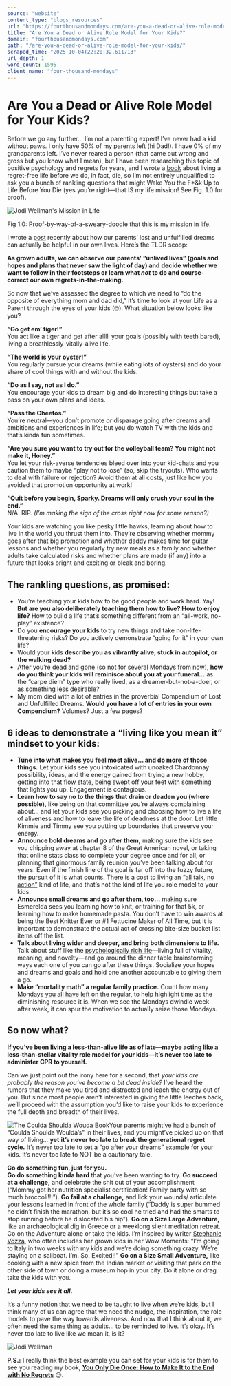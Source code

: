 ```yaml
---
source: "website"
content_type: "blogs_resources"
url: "https://fourthousandmondays.com/are-you-a-dead-or-alive-role-model-for-your-kids/"
title: "Are You a Dead or Alive Role Model for Your Kids?"
domain: "fourthousandmondays.com"
path: "/are-you-a-dead-or-alive-role-model-for-your-kids/"
scraped_time: "2025-10-04T22:20:32.611713"
url_depth: 1
word_count: 1595
client_name: "four-thousand-mondays"
---
```


# Are You a Dead or Alive Role Model for Your Kids?

Before we go any further… I’m not a parenting expert! I’ve never had a kid without paws. I only have 50% of my parents left (hi Dad!). I have 0% of my grandparents left. I’ve never reared a person (that came out wrong and gross but you know what I mean), but I have been researching this topic of positive psychology and regrets for years, and I wrote a [book](https://fourthousandmondays.com/book/) about living a regret-free life before we do, in fact, die, so I’m not entirely unqualified to ask you a bunch of rankling questions that might Wake You the F*&k Up to Life Before You Die (yes you’re right—that IS my life mission! See Fig. 1.0 for proof).

![Jodi Wellman's Mission in Life](https://fourthousandmondays.com/wp-content/uploads/2024/09/Screenshot-2024-09-27-at-5.45.26 AM-300x215.png)

Fig 1.0: Proof-by-way-of-a-sweary-doodle that this is my mission in life.

I wrote a [post](https://fourthousandmondays.com/can-your-parents-regrets-be-good-for-you/) recently about how our parents’ lost and unfulfilled dreams can actually be helpful in our own lives. Here’s the TLDR scoop:

**As grown adults, we can observe our parents’ “unlived lives” (goals and hopes and plans that never saw the light of day) and decide whether we want to follow in their footsteps or learn what _not_ to do and course-correct our own regrets-in-the-making.**

So now that we’ve assessed the degree to which we need to “do the opposite of everything mom and dad did,” it’s time to look at your Life as a Parent through the eyes of your kids (🙄). What situation below looks like you?

**“Go get em’ tiger!”**  
You act like a tiger and get after alllll your goals (possibly with teeth bared), living a breathlessly-vitally-alive life.

**“The world is your oyster!”**  
You regularly pursue your dreams (while eating lots of oysters) and do your share of cool things with and without the kids.

**“Do as I say, not as I do.”**  
You encourage your kids to dream big and do interesting things but take a pass on your own plans and ideas.

**“Pass the Cheetos.”**  
You’re neutral—you don’t promote _or_ disparage going after dreams and ambitions and experiences in life; but you do watch TV with the kids and that’s kinda fun sometimes.

**“Are you sure you want to try out for the volleyball team? You might not make it, Honey.”**  
You let your risk-averse tendencies bleed over into your kid-chats and you caution them to maybe “play not to lose” (so, skip the tryouts). Who wants to deal with failure or rejection? Avoid them at all costs, just like how you avoided that promotion opportunity at work!

**“Quit before you begin, Sparky. Dreams will only crush your soul in the end.”**  
N/A. RIP. _(I’m making the sign of the cross right now for some reason?)_

Your kids are watching you like pesky little hawks, learning about how to live in the world you thrust them into. They’re observing whether mommy goes after that big promotion and whether daddy makes time for guitar lessons and whether you regularly try new meals as a family and whether adults take calculated risks and whether plans are made (if any) into a future that looks bright and exciting or bleak and boring.

## **The rankling questions, as promised:**

*   You’re teaching your kids how to be good people and work hard. Yay! **But are you also deliberately teaching them how to live? How to enjoy life?** How to build a life that’s something different from an “all-work, no-play” existence?
*   Do you **encourage your kids** to try new things and take non-life-threatening risks? Do you actively demonstrate “going for it” in your own life?
*   Would your kids **describe you as vibrantly alive, stuck in autopilot, or the walking dead?**
*   After you’re dead and gone (so not for several Mondays from now), **how do you think your kids will reminisce about you at your funeral…** as the “carpe diem” type who really lived, as a dreamer-but-not-a-doer, or as something less desirable?
*   My mom died with a lot of entries in the proverbial Compendium of Lost and Unfulfilled Dreams. **Would you have a lot of entries in your own Compendium?** Volumes? Just a few pages?

## **6 ideas to demonstrate a “living like you mean it” mindset to your kids:**

*   **Tune into what makes you feel most alive… and do more of those things.** Let your kids see you intoxicated with unoaked Chardonnay possibility, ideas, and the energy gained from trying a new hobby, getting into that [flow state](https://fourthousandmondays.com/how-flow-can-enliven-your-life/), being swept off your feet with something that lights you up. Engagement is contagious.
*   **Learn how to say no to the things that drain or deaden you (where possible),** like being on that committee you’re always complaining about… and let your kids see you picking and choosing how to live a life of aliveness and how to leave the life of deadness at the door. Let little Kimmie and Timmy see you putting up boundaries that preserve your energy.
*   **Announce bold dreams and go after them,** making sure the kids see you chipping away at chapter 8 of the Great American novel, or taking that online stats class to complete your degree once and for all, or planning that ginormous family reunion you’ve been talking about for years. Even if the finish line of the goal is far off into the fuzzy future, the pursuit of it is what counts. There is a cost to living an [“all talk, no action”](https://fourthousandmondays.com/the-cost-of-leading-an-all-talk-no-action-kind-of-life/) kind of life, and that’s not the kind of life you role model to your kids.
*   **Announce small dreams and go after them, too…** making sure Esmerelda sees you learning how to knit, or training for that 5k, or learning how to make homemade pasta. You don’t have to win awards at being the Best Knitter Ever or #1 Fettucine Maker of All Time, but it is important to demonstrate the actual act of crossing bite-size bucket list items off the list.
*   **Talk about living wider and deeper, and bring both dimensions to life.** Talk about stuff like the [psychologically rich life](https://fourthousandmondays.com/how-psychologically-rich-are-you/)—living full of vitality, meaning, and novelty—and go around the dinner table brainstorming ways each one of you can go after these things. Socialize your hopes and dreams and goals and hold one another accountable to giving them a go.
*   **Make “mortality math” a regular family practice.** Count how many [Mondays you all have left](https://fourthousandmondays.com/resources/) on the regular, to help highlight time as the diminishing resource it is. When we see the Mondays dwindle week after week, it can spur the motivation to actually seize those Mondays.

## **So now what?**

**If you’ve been living a less-than-alive life as of late—maybe acting like a less-than-stellar vitality role model for your kids—it’s never too late to administer CPR to yourself.**

Can we just point out the irony here for a second, that _your kids are probably the reason_ _you’ve become a bit dead inside?_ I’ve heard the rumors that they make you tired and distracted and leach the energy out of you. But since most people aren’t interested in giving the little leeches back, we’ll proceed with the assumption you’d like to raise your kids to experience the full depth and breadth of their lives.

![The Coulda Shoulda Wouda Book](https://fourthousandmondays.com/wp-content/uploads/2024/09/Screenshot-2024-09-28-at-8.58.27 AM-300x283.png)Your parents might’ve had a bunch of “Coulda Shoulda Woulda’s” in their lives, and you might’ve picked up on that way of living… **yet** **it’s never too late to break the generational regret cycle.** It’s never too late to set a “go after your dreams” example for your kids. It’s never too late to NOT be a cautionary tale.

**Go do something fun, just for you.**  
**Go do something kinda hard** that you’ve been wanting to try.
**Go succeed at a challenge,** and celebrate the shit out of your accomplishment (“Mommy got her nutrition specialist certification! Family party with so much broccoli!!!”).
**Go fail at a challenge,** and lick your wounds/ articulate your lessons learned in front of the whole family (“Daddy is super bummed he didn’t finish the marathon, but it’s so cool he tried and had the smarts to stop running before he dislocated his hip”).
**Go on a Size Large Adventure,** like an archaeological dig in Greece or a weeklong silent meditation retreat. Go on the Adventure alone or take the kids. I’m inspired by writer [Stephanie Vozza](https://wow-moments.com), who often includes her grown kids in her Wow Moments: “I’m going to Italy in two weeks with my kids and we’re doing something crazy. We’re staying on a sailboat. I’m. So. Excited!!”
**Go on a Size Small Adventure,** like cooking with a new spice from the Indian market or visiting that park on the other side of town or doing a museum hop in your city. Do it alone or drag take the kids with you.

_**Let your kids see it all.**_

It’s a funny notion that we need to be taught to live when we’re kids, but I think many of us can agree that we need the nudge, the inspiration, the role models to pave the way towards aliveness. And now that I think about it, we often need the same thing as adults… to be reminded to live. It’s okay. It’s never too late to live like we mean it, is it?

![Jodi Wellman](https://fourthousandmondays.com/wp-content/uploads/2020/06/Screen-Shot-2020-07-01-at-8.59.43-AM-e1593612268514.png)

**P.S.:** I really think the best example you can set for your kids is for them to see you reading my book, [**You Only Die Once: How to Make It to the End with No Regrets**](https://fourthousandmondays.com/book/) 😉.